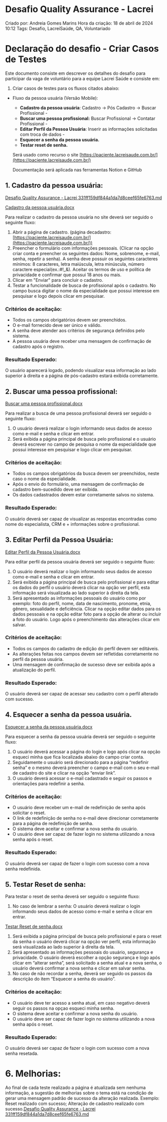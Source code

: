 # Desafio Quality Assurance - Lacrei

Criado por: Andreia Gomes Marins
Hora da criação: 18 de abril de 2024 10:12
Tags: Desafio, LacreiSaúde, QA, Voluntariado

# **Declaração do desafio - Criar Casos de Testes**

Este documento consiste em descrever os detalhes do desafio para participar da vaga de voluntário para a equipe Lacrei Saúde e consiste em:

1. Criar casos de testes para os fluxos citados abaixo:
- Fluxo da pessoa usuária (Versão Mobile):
    - **Cadastro da pessoa usuária**: Cadastro → Pós Cadastro → Buscar Profissional -
    - **Buscar uma pessoa profissional:** Buscar Profissional → Contatar Profissional -
    - **Editar Perfil da Pessoa Usuária**: Inserir as informações solicitadas com troca de dados -
    - **Esquecer a senha da pessoa usuária.**
    - **Testar reset de senha.**
    
    Será usado como recurso o site [https://paciente.lacreisaude.com.br/](https://paciente.lacreisaude.com.br/)
    
    Documentação será aplicada nas ferramentas Notion e GitHub
    

## 

## **1. Cadastro da pessoa usuária**:
[Desafio Quality Assurance - Lacrei 331ff159df844a1da7d8ceef65fe6763.md](https://github.com/andreiagomes0906/Desafio-QA/files/15030561/Desafio.Quality.Assurance.-.Lacrei.331ff159df844a1da7d8ceef65fe6763.md)

[Cadastro da pessoa usuária.docx](Desafio%20Quality%20Assurance%20-%20Lacrei%20331ff159df844a1da7d8ceef65fe6763/Cadastro_da_pessoa_usuria.docx)

Para realizar o cadastro da pessoa usuária no site deverá ser seguido o seguinte fluxo:

1. Abrir a página de cadastro. (página decadastro:[https://paciente.lacreisaude.com.br/](https://paciente.lacreisaude.com.br/))
2. Preencher o formulário com informações pessoais. (Clicar na opção criar conta e preencher os seguintes dados: Nome, sobrenome, e-mail, senha, repetir a senha). A senha deve possuir os seguintes caracteres mínimos: 8 caracteres, letra maiúscula, letra minúscula, número caractere especial(ex.:#!_&). Aceitar os termos de uso e política de privacidade e confirmar que possui 18 anos ou mais.
3. Clicar em "Enviar" para concluir o cadastro.
4. Testar a funcionalidade de busca de profissional após o cadastro. No campo busca digitar o nome da especialidade que possui interesse em pesquisar e logo depois  clicar em pesquisar.

### Critérios de aceitação:

- Todos os campos obrigatórios devem ser preenchidos.
- O e-mail fornecido deve ser único e válido.
- A senha deve atender aos critérios de segurança definidos pelo sistema.
- A pessoa usuária deve receber uma mensagem de confirmação de cadastro após o registro.

### Resultado Esperado:

O usuário aparecerá logado, podendo visualizar essa informação ao lado superior à direita e a página de pós-cadastro estará exibida corretamente.

## **2. Buscar uma pessoa profissional:**

[Buscar uma pessoa profissional.docx](Desafio%20Quality%20Assurance%20-%20Lacrei%20331ff159df844a1da7d8ceef65fe6763/Buscar_uma_pessoa_profissional.docx)

Para realizar a busca de uma pessoa profissional deverá ser seguido o seguinte fluxo:

1. O usuário deverá realizar o login informando seus dados de acesso como e-mail e senha e clicar em entrar.
2. Será exibida a página principal de busca pelo profissional e o usuário deverá escrever no campo de pesquisa o nome da especialidade que possui interesse em pesquisar e logo clicar em pesquisar.

### Critérios de aceitação:

- Todos os campos obrigatórios da busca devem ser preenchidos, neste caso o nome da especialidade.
- Após o envio do formulário, uma mensagem de confirmação de cadastro bem-sucedido deve ser exibida.
- Os dados cadastrados devem estar corretamente salvos no sistema.

### Resultado Esperado:

O usuário deverá ser capaz de visualizar as respostas encontradas como nome do especialista, CRM e + informações sobre o profissional.

## **3. Editar Perfil da Pessoa Usuária**:

[Editar Perfil da Pessoa Usuária.docx](Desafio%20Quality%20Assurance%20-%20Lacrei%20331ff159df844a1da7d8ceef65fe6763/Editar_Perfil_da_Pessoa_Usuria.docx)

Para editar perfil da pessoa usuária deverá ser seguido o seguinte fluxo:

1. O usuário deverá realizar o login informando seus dados de acesso como e-mail e senha e clicar em entrar.
2. Será exibida a página principal de busca pelo profissional e para editar os dados do perfil o usuário deverá clicar na opção ver perfil, esta informação será visualizada ao lado superior à direita da tela.
3. Será apresentado as informações pessoais do usuário como por exemplo: foto do perfil, nome, data de nascimento, pronome, etnia, gênero, sexualidade e deficiência. Clicar na opção editar dados para os dados pessoais e na opção editar foto para a opção de alterar ou incluir a foto do usuário. Logo após o preenchimento das alterações clicar em salvar.

### Critérios de aceitação:

- Todos os campos do cadastro de edição do perfil devem ser editáveis.
- As alterações feitas nos campos devem ser refletidas corretamente no perfil da pessoa usuária.
- Uma mensagem de confirmação de sucesso deve ser exibida após a atualização do perfil.

### Resultado Esperado:

O usuário deverá ser capaz de acessar seu cadastro com o perfil alterado com sucesso.

## **4. Esquecer a senha da pessoa usuária.**

[Esquecer a senha da pessoa usuária.docx](Desafio%20Quality%20Assurance%20-%20Lacrei%20331ff159df844a1da7d8ceef65fe6763/Esquecer_a_senha_da_pessoa_usuria.docx)

Para esquecer a senha da pessoa usuária deverá ser seguido o seguinte fluxo:

1. O usuário deverá acessar a página do login e logo após clicar na opção esqueci minha que fica localizada abaixo do campo criar conta.
2. Seguidamente o usuário será direcionado para a página “redefinir senha” e o mesmo deverá preencher o campo e-mail com o seu e-mail de cadastro do site e clicar na opção “enviar link”.
3. O usuário deverá acessar o e-mail cadastrado e seguir os passos e orientações para redefinir a senha. 

### Critérios de aceitação:

- O usuário deve receber um e-mail de redefinição de senha após solicitar o reset.
- O link de redefinição de senha no e-mail deve direcionar corretamente para a página de redefinição de senha.
- O sistema deve aceitar e confirmar a nova senha do usuário.
- O usuário deve ser capaz de fazer login no sistema utilizando a nova senha após o reset.

### Resultado Esperado:

O usuário deverá ser capaz de fazer o login com sucesso com a nova senha redefinida.

## 5. Testar Reset de senha:

Para testar o reset de senha deverá ser seguido o seguinte fluxo:

1. No caso de lembrar a senha: O usuário deverá realizar o login informando seus dados de acesso como e-mail e senha e clicar em entrar.

[Testar Reset de senha.docx](Desafio%20Quality%20Assurance%20-%20Lacrei%20331ff159df844a1da7d8ceef65fe6763/Testar_Reset_de_senha.docx)

1. Será exibida a página principal de busca pelo profissional e para o reset da senha o usuário deverá clicar na opção ver perfil, esta informação será visualizada ao lado superior à direita da tela.
2. Será apresentado as informações pessoais do usuário, segurança e privacidade. O usuário deverá  escolher a opção segurança e logo após clicar em “alterar senha”, será solicitado a senha atual e a nova senha, o usuário deverá confirmar a nova senha e clicar em salvar senha.
3. No caso de não recordar a senha, deverá ser seguido os passos da descrição do item “Esquecer a senha do usuário”. 

### Critérios de aceitação:

- O usuário deve ter acesso a senha atual, em caso negativo deverá seguir os passos na opçao esqueci minha senha.
- O sistema deve aceitar e confirmar a nova senha do usuário.
- O usuário deve ser capaz de fazer login no sistema utilizando a nova senha após o reset.

### Resultado Esperado:

 O usuário deverá ser capaz de fazer o login com sucesso com a nova senha resetada.

# 6. Melhorias:

Ao final de cada teste realizado a página é atualizada sem nenhuma informação, a sugestão de melhorias sobre o tema está na condição de gerar uma mensagem padrão de sucesso da alteração realizada. Exemplo:  Reset realizado com sucesso; Alteração de cadastro realizado com sucesso.[Desafio Quality Assurance - Lacrei 331ff159df844a1da7d8ceef65fe6763.md](https://github.com/andreiagomes0906/Desafio-QA/files/15030572/Desafio.Quality.Assurance.-.Lacrei.331ff159df844a1da7d8ceef65fe6763.md)
